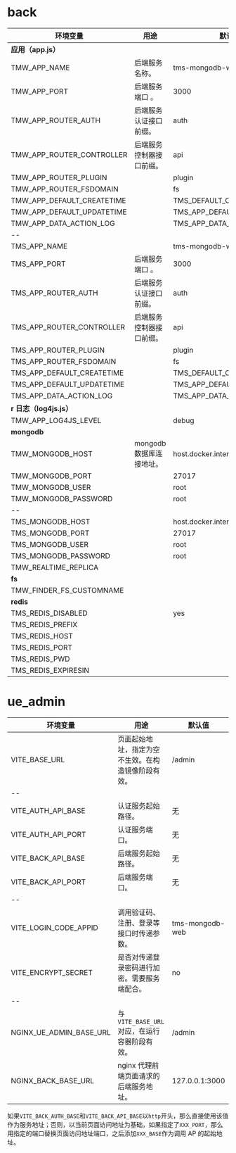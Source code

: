 # back

| 环境变量                   | 用途                     | 默认值                     |
| -------------------------- | ------------------------ | -------------------------- |
| **应用（app.js）**         |                          |                            |
| TMW_APP_NAME               | 后端服务名称。           | tms-mongodb-web            |
| TMW_APP_PORT               | 后端服务端口 。          | 3000                       |
| TMW_APP_ROUTER_AUTH        | 后端服务认证接口前缀。   | auth                       |
| TMW_APP_ROUTER_CONTROLLER  | 后端服务控制器接口前缀。 | api                        |
| TMW_APP_ROUTER_PLUGIN      |                          | plugin                     |
| TMW_APP_ROUTER_FSDOMAIN    |                          | fs                         |
| TMW_APP_DEFAULT_CREATETIME |                          | TMS_DEFAULT_CREATE_TIME    |
| TMW_APP_DEFAULT_UPDATETIME |                          | TMS_APP_DEFAULT_UPDATETIME |
| TMW_APP_DATA_ACTION_LOG    |                          | TMS_APP_DATA_ACTION_LOG    |
| --                         |                          |                            |
| TMS_APP_NAME               |                          | tms-mongodb-web            |
| TMS_APP_PORT               | 后端服务端口 。          | 3000                       |
| TMS_APP_ROUTER_AUTH        | 后端服务认证接口前缀。   | auth                       |
| TMS_APP_ROUTER_CONTROLLER  | 后端服务控制器接口前缀。 | api                        |
| TMS_APP_ROUTER_PLUGIN      |                          | plugin                     |
| TMS_APP_ROUTER_FSDOMAIN    |                          | fs                         |
| TMS_APP_DEFAULT_CREATETIME |                          | TMS_DEFAULT_CREATE_TIME    |
| TMS_APP_DEFAULT_UPDATETIME |                          | TMS_APP_DEFAULT_UPDATETIME |
| TMS_APP_DATA_ACTION_LOG    |                          | TMS_APP_DATA_ACTION_LOG    |
| **r 日志（log4js.js）**    |                          |                            |
| TMW_APP_LOG4JS_LEVEL       |                          | debug                      |
| **mongodb**                |                          |                            |
| TMW_MONGODB_HOST           | mongodb 数据库连接地址。 | host.docker.internal       |
| TMW_MONGODB_PORT           |                          | 27017                      |
| TMW_MONGODB_USER           |                          | root                       |
| TMW_MONGODB_PASSWORD       |                          | root                       |
| --                         |                          |                            |
| TMS_MONGODB_HOST           |                          | host.docker.internal       |
| TMS_MONGODB_PORT           |                          | 27017                      |
| TMS_MONGODB_USER           |                          | root                       |
| TMS_MONGODB_PASSWORD       |                          | root                       |
| TMW_REALTIME_REPLICA       |                          |                            |
| **fs**                     |                          |                            |
| TMW_FINDER_FS_CUSTOMNAME   |                          |                            |
| **redis**                  |                          |                            |
| TMS_REDIS_DISABLED         |                          | yes                        |
| TMS_REDIS_PREFIX           |                          |                            |
| TMS_REDIS_HOST             |                          |                            |
| TMS_REDIS_PORT             |                          |                            |
| TMS_REDIS_PWD              |                          |                            |
| TMS_REDIS_EXPIRESIN        |                          |                            |

# ue_admin

| 环境变量                | 用途                                               | 默认值          |
| ----------------------- | -------------------------------------------------- | --------------- |
| VITE_BASE_URL           | 页面起始地址，指定为空不生效。在构造镜像阶段有效。 | /admin          |
| --                      |                                                    |                 |
| VITE_AUTH_API_BASE      | 认证服务起始路径。                                 | 无              |
| VITE_AUTH_API_PORT      | 认证服务端口。                                     | 无              |
| VITE_BACK_API_BASE      | 后端服务起始路径。                                 | 无              |
| VITE_BACK_API_PORT      | 后端服务端口。                                     | 无              |
| --                      |                                                    |                 |
| VITE_LOGIN_CODE_APPID   | 调用验证码、注册、登录等接口时传递参数。           | tms-mongodb-web |
| VITE_ENCRYPT_SECRET     | 是否对传递登录密码进行加密。需要服务端配合。       | no              |
| --                      |                                                    |                 |
| NGINX_UE_ADMIN_BASE_URL | 与`VITE_BASE_URL`对应，在运行容器阶段有效。        | /admin          |
| NGINX_BACK_BASE_URL     | nginx 代理前端页面请求的后端服务地址。             | 127.0.0.1:3000  |

如果`VITE_BACK_AUTH_BASE`和`VITE_BACK_API_BASE`以`http`开头，那么直接使用该值作为服务地址；否则，以当前页面访问地址为基础，如果指定了`XXX_PORT`，那么用指定的端口替换页面访问地址端口，之后添加`XXX_BASE`作为调用 AP 的起始地址。
